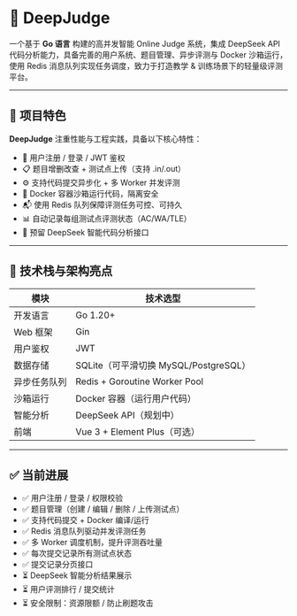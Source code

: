# 🚀 DeepJudge

一个基于 **Go 语言** 构建的高并发智能 Online Judge 系统，集成 DeepSeek API 代码分析能力，具备完善的用户系统、题目管理、异步评测与 Docker 沙箱运行，使用 Redis 消息队列实现任务调度，致力于打造教学 & 训练场景下的轻量级评测平台。

---

## 🧠 项目特色

**DeepJudge** 注重性能与工程实践，具备以下核心特性：

- 👤 用户注册 / 登录 / JWT 鉴权
- 📋 题目增删改查 + 测试点上传（支持 .in/.out）
- ⚙️ 支持代码提交异步化 + 多 Worker 并发评测
- 🐳 Docker 容器沙箱运行代码，隔离安全
- 📬 使用 Redis 队列保障评测任务可控、可持久
- 📊 自动记录每组测试点评测状态（AC/WA/TLE）
- 🤖 预留 DeepSeek 智能代码分析接口

---

## 🔧 技术栈与架构亮点

| 模块         | 技术选型                              |
| ------------ | ------------------------------------- |
| 开发语言     | Go 1.20+                              |
| Web 框架     | Gin                                   |
| 用户鉴权     | JWT                                   |
| 数据存储     | SQLite（可平滑切换 MySQL/PostgreSQL） |
| 异步任务队列 | Redis + Goroutine Worker Pool         |
| 沙箱运行     | Docker 容器（运行用户代码）           |
| 智能分析     | DeepSeek API（规划中）                |
| 前端         | Vue 3 + Element Plus（可选）          |

---

## ✅ 当前进展

- ✅ 用户注册 / 登录 / 权限校验
- ✅ 题目管理（创建 / 编辑 / 删除 / 上传测试点）
- ✅ 支持代码提交 + Docker 编译/运行
- ✅ Redis 消息队列驱动并发评测任务
- ✅ 多 Worker 调度机制，提升评测吞吐量
- ✅ 每次提交记录所有测试点状态
- ✅ 提交记录分页接口
- ⏳ DeepSeek 智能分析结果展示
- ⏳ 用户评测排行 / 提交统计
- ⏳ 安全限制：资源限额 / 防止刷题攻击
